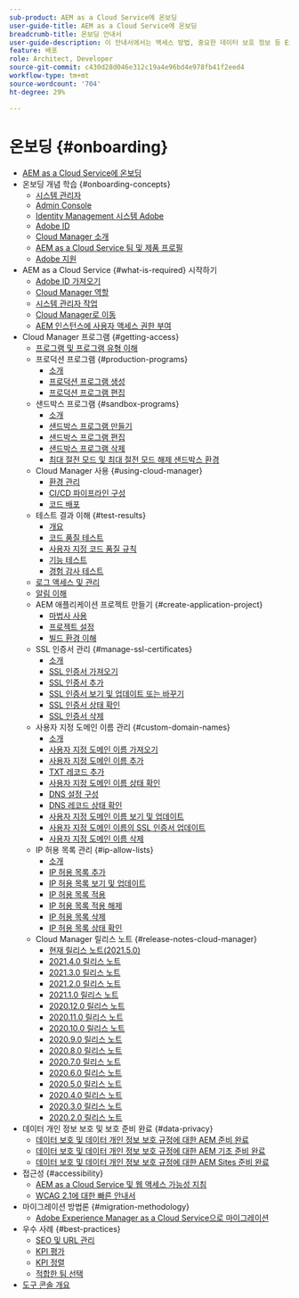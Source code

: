```yaml
---
sub-product: AEM as a Cloud Service에 온보딩
user-guide-title: AEM as a Cloud Service에 온보딩
breadcrumb-title: 온보딩 안내서
user-guide-description: 이 안내서에서는 액세스 방법, 중요한 데이터 보호 정보 등 Experience Manager as a Cloud Service를 시작하는 방법에 대한 요약을 제공합니다.
feature: 배포
role: Architect, Developer
source-git-commit: c430d28d046e312c19a4e96bd4e978fb41f2eed4
workflow-type: tm+mt
source-wordcount: '704'
ht-degree: 29%

---
```



# 온보딩 {#onboarding}

+ [AEM as a Cloud Service에 온보딩](/help/onboarding/home.md)
+ 온보딩 개념 학습 {#onboarding-concepts}
   + [시스템 관리자](/help/onboarding/learn-concepts/system-administrator.md)
   + [Admin Console](/help/onboarding/learn-concepts/admin-console.md)
   + [Identity Management 시스템 Adobe](/help/onboarding/learn-concepts/ims.md)
   + [Adobe ID](/help/onboarding/learn-concepts/adobe-id.md)
   + [Cloud Manager 소개](/help/onboarding/learn-concepts/cloud-manager-introduction.md)
   + [AEM as a Cloud Service 팀 및 제품 프로필](/help/onboarding/learn-concepts/aem-cs-team-product-profiles.md)
   + [Adobe 지원](/help/onboarding/learn-concepts/onboarding-help-resources.md)
+ AEM as a Cloud Service {#what-is-required} 시작하기
   + [Adobe ID 가져오기](what-is-required/get-your-adobe-id.md)
   + [Cloud Manager 역할](what-is-required/user-roles-permissions.md)
   + [시스템 관리자 작업](what-is-required/add-users-assign-cm-roles.md)
   + [Cloud Manager로 이동](what-is-required/navigate-to-cloud-manager.md)
   + [AEM 인스턴스에 사용자 액세스 권한 부여](/help/onboarding/what-is-required/accessing-aem-instance.md)
+ Cloud Manager 프로그램 {#getting-access}
   + [프로그램 및 프로그램 유형 이해](getting-access-to-aem-in-cloud/understand-program-types.md)
   + 프로덕션 프로그램 {#production-programs}
      + [소개](/help/onboarding/getting-access-to-aem-in-cloud/introduction-production-programs.md)
      + [프로덕션 프로그램 생성](getting-access-to-aem-in-cloud/creating-production-program.md)
      + [프로덕션 프로그램 편집](/help/onboarding/getting-access-to-aem-in-cloud/editing-production-program.md)
   + 샌드박스 프로그램 {#sandbox-programs}
      + [소개](getting-access-to-aem-in-cloud/introduction-sandbox-programs.md)
      + [샌드박스 프로그램 만들기](getting-access-to-aem-in-cloud/creating-sandbox-program.md)
      + [샌드박스 프로그램 편집](/help/onboarding/getting-access-to-aem-in-cloud/editing-sandbox-program.md)
      + [샌드박스 프로그램 삭제](getting-access-to-aem-in-cloud/deleting-sandbox-program.md)
      + [최대 절전 모드 및 최대 절전 모드 해제 샌드박스 환경](/help/onboarding/getting-access-to-aem-in-cloud/hibernating-de-hibernating-sandbox-environments.md)
   + Cloud Manager 사용 {#using-cloud-manager}
      + [환경 관리](https://experienceleague.adobe.com/docs/experience-manager-cloud-service/implementing/using-cloud-manager/manage-environments.html)
      + [CI/CD 파이프라인 구성](https://experienceleague.adobe.com/docs/experience-manager-cloud-service/implementing/using-cloud-manager/configure-pipeline.html)
      + [코드 배포](https://experienceleague.adobe.com/docs/experience-manager-cloud-service/implementing/using-cloud-manager/deploy-code.html)
   + 테스트 결과 이해 {#test-results}
      + [개요](https://experienceleague.adobe.com/docs/experience-manager-cloud-service/implementing/using-cloud-manager/test-results/overview-test-results.html)
      + [코드 품질 테스트](https://experienceleague.adobe.com/docs/experience-manager-cloud-service/implementing/using-cloud-manager/test-results/code-quality-testing.html)
      + [사용자 지정 코드 품질 규칙](https://experienceleague.adobe.com/docs/experience-manager-cloud-service/implementing/using-cloud-manager/test-results/custom-code-quality-rules.html)
      + [기능 테스트](https://experienceleague.adobe.com/docs/experience-manager-cloud-service/implementing/using-cloud-manager/test-results/functional-testing.html)
      + [경험 감사 테스트](https://experienceleague.adobe.com/docs/experience-manager-cloud-service/implementing/using-cloud-manager/test-results/experience-audit-testing.html)
   + [로그 액세스 및 관리](https://experienceleague.adobe.com/docs/experience-manager-cloud-service/implementing/using-cloud-manager/manage-logs.html)
   + [알림 이해](https://experienceleague.adobe.com/docs/experience-manager-cloud-service/implementing/using-cloud-manager/notifications.html)
   + AEM 애플리케이션 프로젝트 만들기 {#create-application-project}
      + [마법사 사용](getting-access-to-aem-in-cloud/using-the-wizard.md)
      + [프로젝트 설정](getting-access-to-aem-in-cloud/setting-up-project.md)
      + [빌드 환경 이해](getting-access-to-aem-in-cloud/build-environment-details.md)
   + SSL 인증서 관리 {#manage-ssl-certificates}
      + [소개](https://experienceleague.adobe.com/docs/experience-manager-cloud-service/implementing/using-cloud-manager/manage-ssl-certificates/introduction.html)
      + [SSL 인증서 가져오기](https://experienceleague.adobe.com/docs/experience-manager-cloud-service/implementing/using-cloud-manager/manage-ssl-certificates/get-ssl-certificate.html)
      + [SSL 인증서 추가](https://experienceleague.adobe.com/docs/experience-manager-cloud-service/implementing/using-cloud-manager/manage-ssl-certificates/add-ssl-certificate.html)
      + [SSL 인증서 보기 및 업데이트 또는 바꾸기](https://experienceleague.adobe.com/docs/experience-manager-cloud-service/implementing/using-cloud-manager/manage-ssl-certificates/view-update-replace-ssl-certificate.html)
      + [SSL 인증서 상태 확인](https://experienceleague.adobe.com/docs/experience-manager-cloud-service/implementing/using-cloud-manager/manage-ssl-certificates/check-status-ssl-certificate.html)
      + [SSL 인증서 삭제](https://experienceleague.adobe.com/docs/experience-manager-cloud-service/implementing/using-cloud-manager/manage-ssl-certificates/delete-ssl-certificate.html)
   + 사용자 지정 도메인 이름 관리 {#custom-domain-names}
      + [소개](https://experienceleague.adobe.com/docs/experience-manager-cloud-service/implementing/using-cloud-manager/custom-domain-names/introduction.html)
      + [사용자 지정 도메인 이름 가져오기](https://experienceleague.adobe.com/docs/experience-manager-cloud-service/implementing/using-cloud-manager/custom-domain-names/get-custom-domain-name.html)
      + [사용자 지정 도메인 이름 추가](https://experienceleague.adobe.com/docs/experience-manager-cloud-service/implementing/using-cloud-manager/custom-domain-names/add-custom-domain-name.html)
      + [TXT 레코드 추가](https://experienceleague.adobe.com/docs/experience-manager-cloud-service/implementing/using-cloud-manager/custom-domain-names/add-text-record.html)
      + [사용자 지정 도메인 이름 상태 확인](https://experienceleague.adobe.com/docs/experience-manager-cloud-service/implementing/using-cloud-manager/custom-domain-names/check-domain-name-status.html)
      + [DNS 설정 구성](https://experienceleague.adobe.com/docs/experience-manager-cloud-service/implementing/using-cloud-manager/custom-domain-names/configure-dns-settings.html)
      + [DNS 레코드 상태 확인](https://experienceleague.adobe.com/docs/experience-manager-cloud-service/implementing/using-cloud-manager/custom-domain-names/check-dns-record-status.html)
      + [사용자 지정 도메인 이름 보기 및 업데이트](https://experienceleague.adobe.com/docs/experience-manager-cloud-service/implementing/using-cloud-manager/custom-domain-names/view-update-replace-custom-domain-name.html)
      + [사용자 지정 도메인 이름의 SSL 인증서 업데이트](https://experienceleague.adobe.com/docs/experience-manager-cloud-service/implementing/using-cloud-manager/custom-domain-names/update-cdn-ssl-certificate.html)
      + [사용자 지정 도메인 이름 삭제](https://experienceleague.adobe.com/docs/experience-manager-cloud-service/implementing/using-cloud-manager/custom-domain-names/delete-custom-domain-name.html)
   + IP 허용 목록 관리 {#ip-allow-lists}
      + [소개](https://experienceleague.adobe.com/docs/experience-manager-cloud-service/implementing/using-cloud-manager/ip-allow-lists/introduction.html)
      + [IP 허용 목록 추가](https://experienceleague.adobe.com/docs/experience-manager-cloud-service/implementing/using-cloud-manager/ip-allow-lists/add-ip-allow-lists.html)
      + [IP 허용 목록 보기 및 업데이트](https://experienceleague.adobe.com/docs/experience-manager-cloud-service/implementing/using-cloud-manager/ip-allow-lists/view-update-ip-allow-list.html)
      + [IP 허용 목록 적용](https://experienceleague.adobe.com/docs/experience-manager-cloud-service/implementing/using-cloud-manager/ip-allow-lists/apply-allow-list.html)
      + [IP 허용 목록 적용 해제](https://experienceleague.adobe.com/docs/experience-manager-cloud-service/implementing/using-cloud-manager/ip-allow-lists/unapply-ip-allow-list.html)
      + [IP 허용 목록 삭제](https://experienceleague.adobe.com/docs/experience-manager-cloud-service/implementing/using-cloud-manager/ip-allow-lists/delete-ip-allow-list.html)
      + [IP 허용 목록 상태 확인](https://experienceleague.adobe.com/docs/experience-manager-cloud-service/implementing/using-cloud-manager/ip-allow-lists/check-ip-allow-list-status.html)
   + Cloud Manager 릴리스 노트 {#release-notes-cloud-manager}
      + [현재 릴리스 노트(2021.5.0)](/help/onboarding/release-notes-cloud-manager/release-notes-cm-current.md)
      + [2021.4.0 릴리스 노트](/help/onboarding/release-notes-cloud-manager/release-notes-cm-2021-4-0.md)
      + [2021.3.0 릴리스 노트](/help/onboarding/release-notes-cloud-manager/release-notes-cm-2021-3-0.md)
      + [2021.2.0 릴리스 노트](/help/onboarding/release-notes-cloud-manager/release-notes-cm-2021-2-0.md)
      + [2021.1.0 릴리스 노트](/help/onboarding/release-notes-cloud-manager/release-notes-cm-2021-1-0.md)
      + [2020.12.0 릴리스 노트](/help/onboarding/release-notes-cloud-manager/release-notes-cm-2020-12-0.md)
      + [2020.11.0 릴리스 노트](/help/onboarding/release-notes-cloud-manager/release-notes-cm-2020-11-0.md)
      + [2020.10.0 릴리스 노트](/help/onboarding/release-notes-cloud-manager/release-notes-cm-2020-10-0.md)
      + [2020.9.0 릴리스 노트](/help/onboarding/release-notes-cloud-manager/release-notes-cm-2020-9-0.md)
      + [2020.8.0 릴리스 노트](/help/onboarding/release-notes-cloud-manager/release-notes-cm-2020-8-0.md)
      + [2020.7.0 릴리스 노트](/help/onboarding/release-notes-cloud-manager/release-notes-cm-2020-7-0.md)
      + [2020.6.0 릴리스 노트](/help/onboarding/release-notes-cloud-manager/release-notes-cm-2020-6-0.md)
      + [2020.5.0 릴리스 노트](/help/onboarding/release-notes-cloud-manager/release-notes-cm-2020-5-0.md)
      + [2020.4.0 릴리스 노트](/help/onboarding/release-notes-cloud-manager/release-notes-cm-2020-4-0.md)
      + [2020.3.0 릴리스 노트](/help/onboarding/release-notes-cloud-manager/release-notes-cm-2020-3-0.md)
      + [2020.2.0 릴리스 노트](/help/onboarding/release-notes-cloud-manager/release-notes-cm-2020-2-0.md)
+ 데이터 개인 정보 보호 및 보호 준비 완료 {#data-privacy}
   + [데이터 보호 및 데이터 개인 정보 보호 규정에 대한 AEM 준비 완료](data-privacy-and-protection-readiness/aem-readiness.md)
   + [데이터 보호 및 데이터 개인 정보 보호 규정에 대한 AEM 기초 준비 완료](data-privacy-and-protection-readiness/foundation-readiness.md)
   + [데이터 보호 및 데이터 개인 정보 보호 규정에 대한 AEM Sites 준비 완료](data-privacy-and-protection-readiness/sites-readiness.md)
+ 접근성 {#accessibility}
   + [AEM as a Cloud Service 및 웹 액세스 가능성 지침](accessibility/web-accessibility.md)
   + [WCAG 2.1에 대한 빠른 안내서](accessibility/quick-guide-wcag.md)
+ 마이그레이션 방법론 {#migration-methodology}
   + [Adobe Experience Manager as a Cloud Service으로 마이그레이션](migration-methodology/getting-started.md)
+ 우수 사례 {#best-practices}
   + [SEO 및 URL 관리](best-practices/seo-and-url-management.md)
   + [KPI 평가](best-practices/assessing-kpis.md)
   + [KPI 정렬](best-practices/aligning-kpis.md)
   + [적합한 팀 선택](best-practices/choose-right-team.md)
+ [도구 콘솔 개요](tools-consoles.md)
